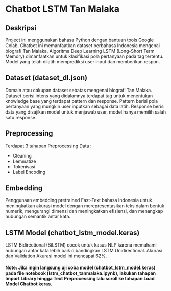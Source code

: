 # Chatbot LSTM Tan Malaka
## Deskripsi
Project ini menggunakan bahasa Python dengan bantuan tools Google Colab. Chatbot ini memanfaatkan dataset berbahasa Indonesia mengenai biografi Tan Malaka. Algoritma Deep Learning LSTM (Long-Short Term Memory) dimanfaatkan untuk klasifikasi pola pertanyaan pada tag tertentu. Model yang telah dilatih memprediksi user input dan memberikan respon.

## Dataset (dataset_dl.json)
Domain atau cakupan dataset sebatas mengenai biografi Tan Malaka. Dataset berisi intens yang didalamnya terdapat tag untuk menentukan knowledge base yang terdapat pattern dan response. Pattern berisi pola pertanyaan yang mungkin user inputkan sebagai data latih. Response berisi data yang disajikan model untuk menjawab user, model hanya memilih salah satu response.

## Preprocessing
Terdapat 3 tahapan Preprocessing Data :
- Cleaning
- Lemmatize
- Tokenisasi
- Label Encoding

## Embedding
Penggunaan embedding pretrained Fast-Text bahasa Indonesia untuk meningkatkan akurasi model dengan merepresentasikan teks dalam bentuk numerik, mengurangi dimensi dan meningkatkan efisiensi, dan menangkap hubungan semantik antar kata.

## LSTM Model (chatbot_lstm_model.keras)
LSTM Bidirectional (BiLSTM) cocok untuk kasus NLP karena memahami hubungan antar kata lebih baik dibandingkan LSTM Unidirectional. Akurasi dan Validation Akurasi model ini mencapai 62%.

#### Note: Jika ingin langsung uji coba model (chatbot_lstm_model.keras) pada file notebook (lstm_chatbot_tanmalaka.ipynb), lakukan tahapan Import Library hingga Text Preprocessing lalu scroll ke tahapan Load Model Chatbot keras. 
